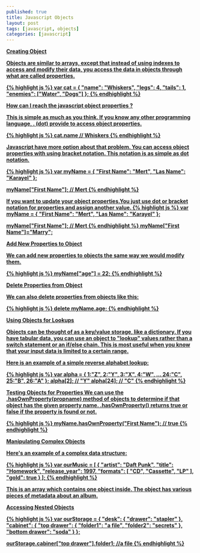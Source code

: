 ```yaml
---
published: true
title: Javascript Objects
layout: post
tags: [javascript, objects]
categories: [javascript]
---
```

<b><u>Creating Object<u></u>

Objects are similar to arrays, except that instead of using indexes to access and modify their data, you access the data in objects through what are called properties.

{% highlight js %}
var cat = {
  "name": "Whiskers",
  "legs": 4,
  "tails": 1,
  "enemies": ["Water", "Dogs"]
};
{% endhighlight %}

<b><u>How can I reach the javascript object properties ?</u></b>

This is simple as much as you think. If you know any other programming language, . (dot) provide to access object properties.

{% highlight js %}
cat.name // Whiskers
{% endhighlight %}


Javascript have more option about that problem. You can access object properties with using bracket notation. This notation is as simple as dot notation.

{% highlight js %}
var myName = {
  "First Name": "Mert",
  "Las Name": "Karayel"
};

myName["First Name"]; // Mert
{% endhighlight %}

If you want to update your object properties.You just use dot or bracket notation for properties and assign another value.
{% highlight js %}
var myName = {
  "First Name": "Mert",
  "Las Name": "Karayel"
};

myName["First Name"]; // Mert
{% endhighlight %}
myName["First Name"]="Marry";

<b><u>Add New Properties to Object</u></b>

We can add new properties to objects the same way we would modify them.

{% highlight js %}
myName["age"] = 22;
{% endhighlight %}

<b><u>Delete Properties from Object</u></b>

We can also delete properties from objects like this:

{% highlight js %}
delete myName.age;
{% endhighlight %}

<b><u>Using Objects for Lookups</u></b>

Objects can be thought of as a key/value storage, like a dictionary. If you have tabular data, you can use an object to "lookup" values rather than a switch statement or an if/else chain. This is most useful when you know that your input data is limited to a certain range.

Here is an example of a simple reverse alphabet lookup:

{% highlight js %}
var alpha = {
  1:"Z",
  2:"Y",
  3:"X",
  4:"W",
  ...
  24:"C",
  25:"B",
  26:"A"
};
alpha[2]; // "Y"
alpha[24]; // "C"
{% endhighlight %}

<b><u>Testing Objects for Properties</u></b>
We can use the .hasOwnProperty(propname) method of objects to determine if that object has the given property name. .hasOwnProperty() returns true or false if the property is found or not.

{% highlight js %}
myName.hasOwnProperty("First Name"); // true
{% endhighlight %}

<b><u>Manipulating Complex Objects</u></b>

Here's an example of a complex data structure:

{% highlight js %}
var ourMusic = [
  {
    "artist": "Daft Punk",
    "title": "Homework",
    "release_year": 1997,
    "formats": [ 
      "CD", 
      "Cassette", 
      "LP" ],
    "gold": true
  }
];
{% endhighlight %}

This is an array which contains one object inside. The object has various pieces of metadata about an album. 

<b><u>Accessing Nested  Objects</u></b>

{% highlight js %}
var ourStorage = {
  "desk": {
    "drawer": "stapler"
  },
  "cabinet": {
    "top drawer": { 
      "folder1": "a file",
      "folder2": "secrets"
    },
    "bottom drawer": "soda"
  }
};

ourStorage.cabiner["top drawer"].folder1; //a file
{% endhighlight %}
